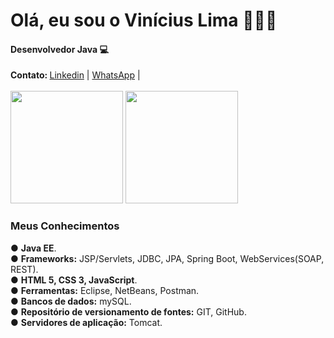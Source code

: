 <h1>Olá, eu sou o Vinícius Lima 👨🏻‍💻</h1>
<h4>Desenvolvedor Java 💻</h4>
<b>Contato: </b>
<a href="//www.linkedin.com/in/viniciusylima">Linkedin</a> | 
<a href="//api.whatsapp.com/send?phone=5511949878919">WhatsApp</a> |
<br><br>
<div>
<img height="180em" src="https://github-readme-stats.vercel.app/api?username=ViniciusyLima&theme=dark&show_icons=true&hide_border=false&count_private=false"/> 
<img height="180em" src="https://github-readme-stats.vercel.app/api/top-langs/?username=ViniciusyLima&theme=dark&show_icons=true&hide_border=false&layout=compact"/>
</div>

<h3><Strong>Meus Conhecimentos</Strong></h3>
● <Strong>Java EE</Strong>.<br>					
● <Strong>Frameworks:</Strong> JSP/Servlets, JDBC, JPA, Spring Boot, WebServices(SOAP, REST).<br>					
● <Strong>HTML 5, CSS 3, JavaScript</Strong>.<br>					
● <Strong>Ferramentas:</Strong> Eclipse, NetBeans, Postman.<br>					
● <Strong>Bancos de dados:</Strong> mySQL.<br>
● <Strong>Repositório de versionamento de fontes:</Strong> GIT, GitHub.<br>	
● <Strong>Servidores de aplicação:</Strong> Tomcat.<br>

